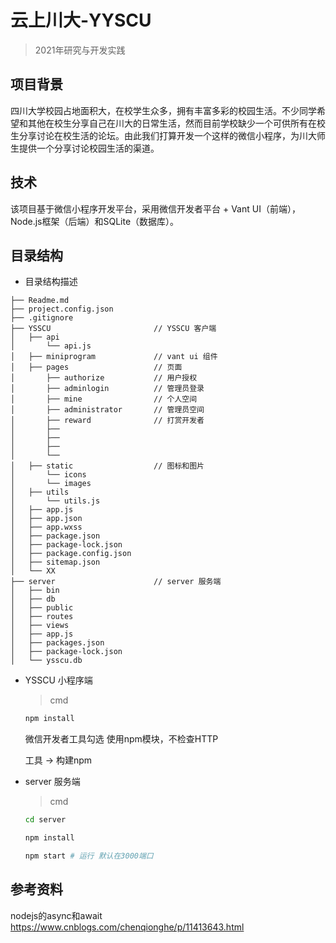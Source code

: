 # 云上川大-YYSCU

> 2021年研究与开发实践



## 项目背景

四川大学校园占地面积大，在校学生众多，拥有丰富多彩的校园生活。不少同学希望和其他在校生分享自己在川大的日常生活，然而目前学校缺少一个可供所有在校生分享讨论在校生活的论坛。由此我们打算开发一个这样的微信小程序，为川大师生提供一个分享讨论校园生活的渠道。

## 技术

该项目基于微信小程序开发平台，采用微信开发者平台 + Vant UI（前端），Node.js框架（后端）和SQLite（数据库）。

## 目录结构

- 目录结构描述

```
├── Readme.md   
├── project.config.json
├── .gitignore
├── YSSCU						// YSSCU 客户端                      
│   ├── api
│       └── api.js
│   ├── miniprogram				// vant ui 组件              
│   ├── pages					// 页面  
│   	├── authorize			// 用户授权
│   	├── adminlogin			// 管理员登录
│   	├── mine				// 个人空间
│   	├── administrator		// 管理员空间
│   	├── reward				// 打赏开发者
│   	├──  
│   	├──  
│   	├──  
│       └── 
│   ├── static					// 图标和图片  
│       └── icons
│       └── images
│   ├── utils  
│       └── utils.js
│   ├── app.js
│   ├── app.json
│   ├── app.wxss 
│   ├── package.json  
│   ├── package-lock.json
│   ├── package.config.json
│   ├── sitemap.json
│   └── XX              
├── server						// server 服务端
│   ├── bin
│   ├── db
│   ├── public
│   ├── routes
│   ├── views
│   ├── app.js
│   ├── packages.json
│   ├── package-lock.json
│   └── ysscu.db
```

* YSSCU 小程序端

  > cmd

  ```bash
  npm install
  ```

  微信开发者工具勾选 使用npm模块，不检查HTTP

  工具 -> 构建npm

* server 服务端

  > cmd

  ```bash
  cd server
  
  npm install
  
  npm start # 运行 默认在3000端口
  ```


## 参考资料

nodejs的async和await <https://www.cnblogs.com/chenqionghe/p/11413643.html>

